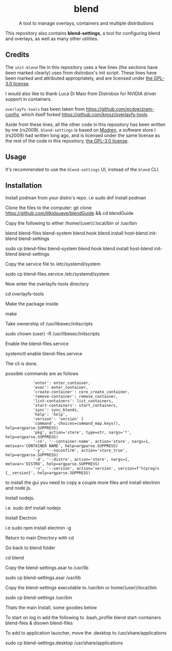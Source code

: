 <div align="center">
  <h1 align="center">blend</h1>
  <p align="center">A tool to manage overlays, containers and multiple distributions</p>
</div>

This repository also contains **blend-settings**, a tool for configuring blend and overlays, as well as many other utilities. 

## Credits

The `init-blend` file in this repository uses a few lines (the sections have been marked clearly) uses from distrobox's init script. These lines have been marked and attributed appropriately, and are licensed under [the GPL-3.0 license](https://github.com/89luca89/distrobox/blob/main/COPYING.md).

I would also like to thank Luca Di Maio from Distrobox for NVIDIA driver support in containers.

`overlayfs-tools` has been taken from https://github.com/ecdye/zram-config, which itself forked https://github.com/kmxz/overlayfs-tools.

Aside from these lines, all the other code in this repository has been written by me (rs2009). `blend-settings` is based on [Modren](https://github.com/RudraSwat/modren), a software store I (rs2009) had written long ago, and is licensed under the same license as the rest of the code in this repository, [the GPL-3.0 license](https://github.com/blend-os/blend/blob/main/LICENSE).

## Usage

It's recommended to use the `blend-settings` UI, instead of the `blend` CLI.

## Installation
Install podman from your distro's repo.
i.e sudo dnf install podman

Clone the files to the computer:
git clone https://github.com/lilkidsuave/blendGuide && cd blendGuide

Copy the following to either /home/(user)/.local/bin or /usr/bin

blend
blend-files
blend-system
blend.hook
blend.install
host-blend
init-blend 
blend-settings

sudo cp blend-files blend-system blend.hook blend.install host-blend init-blend blend-settings

Copy the service file to /etc/systemd/system

sudo cp blend-files.service /etc/systemd/system

Now enter the overlayfs-tools directory

cd overlayfs-tools

Make the package inside

make

Take ownership of /usr/libexec/initscripts

sudo chown (user) -R /usr/libexec/initscripts

Enable the blend-files.service

systemctl enable blend-files.service

The cli is done.

possible commands are as follows

                'enter': enter_container,
                'exec': enter_container,
                'create-container': core_create_container,
                'remove-container': remove_container,
                'list-containers': list_containers,
                'start-containers': start_containers,
                'sync': sync_blends,
                'help': 'help',
                'version': 'version' }
                'command', choices=command_map.keys(), help=argparse.SUPPRESS)
                'pkg', action='store', type=str, nargs='*', help=argparse.SUPPRESS)
                '-cn', '--container-name', action='store', nargs=1, metavar='CONTAINER NAME', help=argparse.SUPPRESS)
                '-y', '--noconfirm', action='store_true', help=argparse.SUPPRESS)
                '-d', '--distro', action='store', nargs=1, metavar='DISTRO', help=argparse.SUPPRESS)
                '-v', '--version', action='version', version=f'%(prog)s {__version}', help=argparse.SUPPRESS)

to install the gui you need to copy a couple more files and install electron and node js.
 
Install nodejs.

i.e. sudo dnf install nodejs
 
Install Electron

i.e sudo npm install electron -g

Return to main Directory with cd
 
Go back to blend folder

cd blend

Copy the blend-settings.asar to /usr/lib

sudo cp blend-settings.asar /usr/lib

Copy the blend-settings executable to /usr/bin or home/(user)/local/bin

sudo cp blend-settings /usr/bin



Thats the main Install, some goodies below

To start on log in add the following to .bash_profile
blend start-containers
blend-files &
disown blend-files

To add to application launcher, move the .desktop to /usr/share/applications

sudo cp blend-settings.desktop /usr/share/applications
 

             






